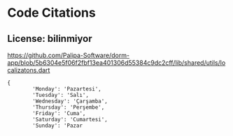 # Code Citations

## License: bilinmiyor
https://github.com/Palipa-Software/dorm-app/blob/5b6304e5f06f2fbf13ea401306d55384c9dc2cff/lib/shared/utils/localizatons.dart

```
{
        'Monday': 'Pazartesi',
        'Tuesday': 'Salı',
        'Wednesday': 'Çarşamba',
        'Thursday': 'Perşembe',
        'Friday': 'Cuma',
        'Saturday': 'Cumartesi',
        'Sunday': 'Pazar
```


